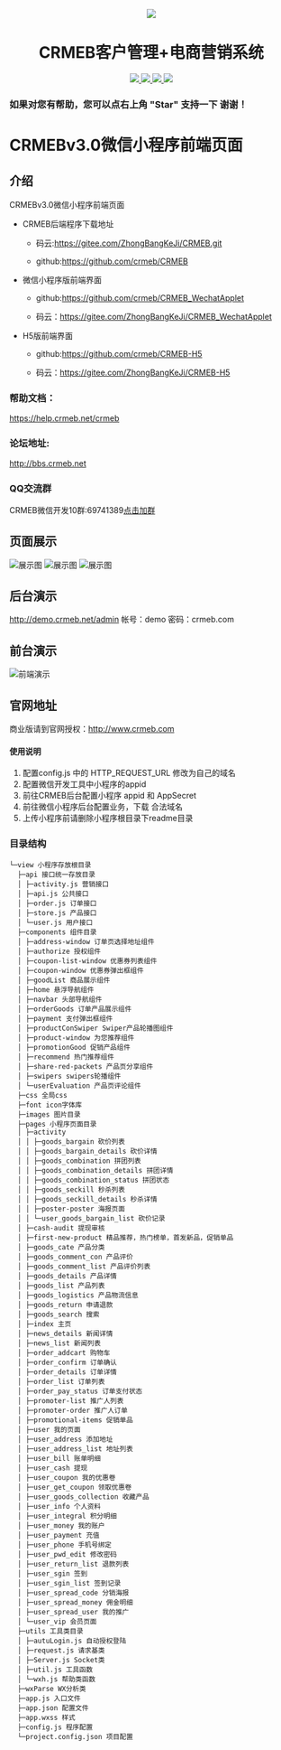 <p align="center">
<img src="https://images.gitee.com/uploads/images/2018/1214/151026_2299df23_892944.gif" />
</p>
<h1 align="center"> CRMEB客户管理+电商营销系统</h1> 
<p align="center">
    <a href="http://www.crmeb.com">
        <img src="https://img.shields.io/badge/OfficialWebsite-CRMEB-yellow.svg" />
    </a>
<a href="http://www.crmeb.com">
        <img src="https://img.shields.io/badge/Licence-GPL3.0-green.svg?style=flat" />
    </a>
    <a href="http://www.crmeb.com">
        <img src="https://img.shields.io/badge/Edition-3.0-blue.svg" />
    </a>
     <a href="https://gitee.com/ZhongBangKeJi/CRMEB/repository/archive/master.zip">
        <img src="https://img.shields.io/badge/download-2m-red.svg" />
    </a>
</p>

### 如果对您有帮助，您可以点右上角 "Star" 支持一下 谢谢！

# CRMEBv3.0微信小程序前端页面

## 介绍
CRMEBv3.0微信小程序前端页面

+ CRMEB后端程序下载地址

  + 码云:https://gitee.com/ZhongBangKeJi/CRMEB.git
  
  + github:https://github.com/crmeb/CRMEB

+ 微信小程序版前端界面
  
   + github:https://github.com/crmeb/CRMEB_WechatApplet
  
   + 码云：https://gitee.com/ZhongBangKeJi/CRMEB_WechatApplet
  
+ H5版前端界面
  
   + github:https://github.com/crmeb/CRMEB-H5
  
   + 码云：https://gitee.com/ZhongBangKeJi/CRMEB-H5

### 帮助文档：
https://help.crmeb.net/crmeb
### 论坛地址:
http://bbs.crmeb.net

###  QQ交流群
 CRMEB微信开发10群:69741389<a target="_blank" href="https://jq.qq.com/?_wv=1027&k=5Y1ZPUV">点击加群</a>

## 页面展示
![展示图](/readme/images/展示图_01.jpg "展示图.png")
![展示图](/readme/images/展示图_02.jpg "展示图.png")
![展示图](/readme/images/展示图_03.jpg "展示图.png")

## 后台演示
http://demo.crmeb.net/admin
帐号：demo 密码：crmeb.com

## 前台演示
![前端演示](/readme/images/演示二维码.jpg)

## 官网地址
商业版请到官网授权：http://www.crmeb.com
#### 使用说明

1. 配置config.js 中的 HTTP_REQUEST_URL 修改为自己的域名
2. 配置微信开发工具中小程序的appid
3. 前往CRMEB后台配置小程序 appid 和 AppSecret 
3. 前往微信小程序后台配置业务，下载 合法域名
4. 上传小程序前请删除小程序根目录下readme目录

### 目录结构

~~~
└─view 小程序存放根目录
  ├─api 接口统一存放目录
  │ ├─activity.js 营销接口
  │ ├─api.js 公共接口
  │ ├─order.js 订单接口
  │ ├─store.js 产品接口
  │ └─user.js 用户接口
  ├─components 组件目录
  │ ├─address-window 订单页选择地址组件
  │ ├─authorize 授权组件
  │ ├─coupon-list-window 优惠券列表组件
  │ ├─coupon-window 优惠券弹出框组件
  │ ├─goodList 商品展示组件
  │ ├─home 悬浮导航组件
  │ ├─navbar 头部导航组件
  │ ├─orderGoods 订单产品展示组件
  │ ├─payment 支付弹出框组件
  │ ├─productConSwiper Swiper产品轮播图组件
  │ ├─product-window 为您推荐组件
  │ ├─promotionGood 促销产品组件
  │ ├─recommend 热门推荐组件
  │ ├─share-red-packets 产品页分享组件
  │ ├─swipers swipers轮播组件
  │ └─userEvaluation 产品页评论组件
  ├─css 全局css
  ├─font icon字体库
  ├─images 图片目录
  ├─pages 小程序页面目录
  │ ├─activity
  │ │ ├─goods_bargain 砍价列表
  │ │ ├─goods_bargain_details 砍价详情
  │ │ ├─goods_combination 拼团列表
  │ │ ├─goods_combination_details 拼团详情
  │ │ ├─goods_combination_status 拼团状态
  │ │ ├─goods_seckill 秒杀列表
  │ │ ├─goods_seckill_details 秒杀详情
  │ │ ├─poster-poster 海报页面
  │ │ └─user_goods_bargain_list 砍价记录
  │ ├─cash-audit 提现审核
  │ ├─first-new-product 精品推荐，热门榜单，首发新品，促销单品
  │ ├─goods_cate 产品分类
  │ ├─goods_comment_con 产品评价
  │ ├─goods_comment_list 产品评价列表
  │ ├─goods_details 产品详情
  │ ├─goods_list 产品列表
  │ ├─goods_logistics 产品物流信息
  │ ├─goods_return 申请退款
  │ ├─goods_search 搜索
  │ ├─index 主页
  │ ├─news_details 新闻详情
  │ ├─news_list 新闻列表
  │ ├─order_addcart 购物车
  │ ├─order_confirm 订单确认
  │ ├─order_details 订单详情
  │ ├─order_list 订单列表
  │ ├─order_pay_status 订单支付状态
  │ ├─promoter-list 推广人列表
  │ ├─promoter-order 推广人订单
  │ ├─promotional-items 促销单品
  │ ├─user 我的页面
  │ ├─user_address 添加地址
  │ ├─user_address_list 地址列表
  │ ├─user_bill 账单明细
  │ ├─user_cash 提现
  │ ├─user_coupon 我的优惠卷
  │ ├─user_get_coupon 领取优惠卷
  │ ├─user_goods_collection 收藏产品
  │ ├─user_info 个人资料
  │ ├─user_integral 积分明细
  │ ├─user_money 我的账户
  │ ├─user_payment 充值
  │ ├─user_phone 手机号绑定
  │ ├─user_pwd_edit 修改密码
  │ ├─user_return_list 退款列表
  │ ├─user_sgin 签到
  │ ├─user_sgin_list 签到记录
  │ ├─user_spread_code 分销海报
  │ ├─user_spread_money 佣金明细
  │ ├─user_spread_user 我的推广
  │ └─user_vip 会员页面
  ├─utils 工具类目录
  │ ├─autuLogin.js 自动授权登陆
  │ ├─request.js 请求基类
  │ ├─Server.js Socket类
  │ ├─util.js 工具函数
  │ └─wxh.js 帮助类函数
  ├─wxParse WX分析类
  ├─app.js 入口文件
  ├─app.json 配置文件
  ├─app.wxss 样式
  ├─config.js 程序配置
  └─project.config.json 项目配置

~~~

